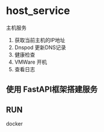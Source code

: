 # host_service
主机服务

1. 获取当前主机的IP地址
2. Dnspod 更新DNS记录
3. 健康检查
4. VMWare 开机
5. 查看日志


## 使用 FastAPI框架搭建服务


## RUN

docker 